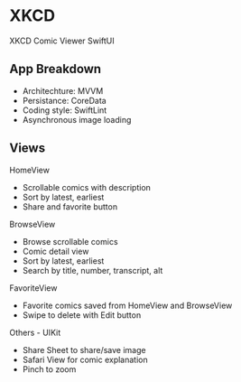 # XKCD
XKCD Comic Viewer SwiftUI

## App Breakdown
 * Architechture: MVVM
 * Persistance: CoreData
 * Coding style: SwiftLint
 * Asynchronous image loading

## Views
HomeView
 * Scrollable comics with description
 * Sort by latest, earliest
 * Share and favorite button

BrowseView
 * Browse scrollable comics
 * Comic detail view
 * Sort by latest, earliest
 * Search by title, number, transcript, alt

FavoriteView
 * Favorite comics saved from HomeView and BrowseView
 * Swipe to delete with Edit button

Others - UIKit
 * Share Sheet to share/save image
 * Safari View for comic explanation
 * Pinch to zoom
